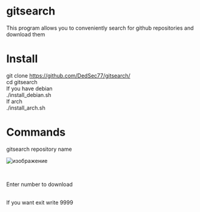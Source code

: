 # gitsearch
This program allows you to conveniently search for github repositories and download them 

# Install
git clone https://github.com/DedSec77/gitsearch/
<br/>
cd gitsearch
<br/>
If you have debian
<br/>
./install_debian.sh
<br/>
If arch
<br/>
./install_arch.sh

# Commands
gitsearch repository name 

![изображение](https://user-images.githubusercontent.com/55799553/123633025-79e9cb80-d83a-11eb-8768-1c7ffd2fdb57.png)

<br/>

Enter number to download

<br/>
If you want exit write 9999
